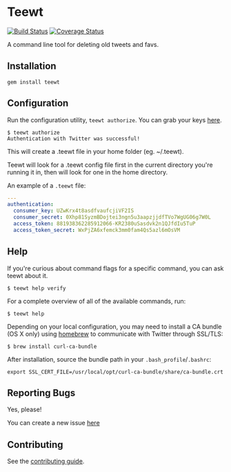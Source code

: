 # Teewt
[![Build Status](https://travis-ci.org/petems/teewt.svg?branch=master)](https://travis-ci.org/petems/teewt)
[![Coverage Status](https://coveralls.io/repos/github/petems/teewt/badge.svg?branch=master)](https://coveralls.io/github/petems/teewt?branch=master)

A command line tool for deleting old tweets and favs.

## Installation

    gem install teewt

## Configuration

Run the configuration utility, `teewt authorize`. You can grab your keys
[here](https://cloud.digitalocean.com/api_access).

    $ teewt authorize
    Authentication with Twitter was successful!

This will create a .teewt file in your home folder (eg. ~/.teewt).

Teewt will look for a .teewt config file first in the current directory you're running it in, then will look for one in the home directory.

An example of a `.teewt` file:

```yaml
---
authentication:
  consumer_key: UZwKrx4t8asdfvaufcjiVF2IS
  consumer_secret: 0Xhp81SyzmBDojtei3ngn5u3aapzjjdfTVo7WgUG06g7W0L
  access_token: 881938362285912066-KR2380uSasdvk2n1QJfdIu5TuP
  access_token_secret: WxPjZA6xfemck3mm0fam4Qs5azl6mOsVM
```

## Help

If you're curious about command flags for a specific command, you can
ask teewt about it.

    $ teewt help verify

For a complete overview of all of the available commands, run:

    $ teewt help

Depending on your local configuration, you may need to install a CA bundle (OS X only) using [homebrew](http://brew.sh/) to communicate with Twitter through SSL/TLS:

    $ brew install curl-ca-bundle

After installation, source the bundle path in your `.bash_profile`/`.bashrc`:

    export SSL_CERT_FILE=/usr/local/opt/curl-ca-bundle/share/ca-bundle.crt

## Reporting Bugs

Yes, please!

You can create a new issue [here](https://github.com/petems/teewt/issues/new)

## Contributing

See the [contributing guide](CONTRIBUTING.md).
